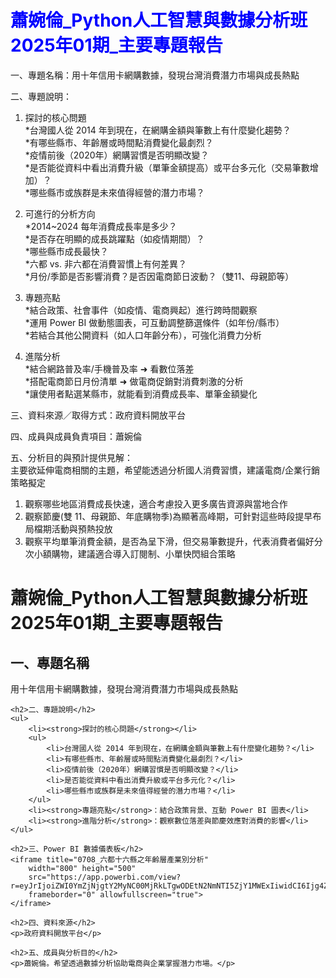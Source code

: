 <h1><span style="color:blue;">蕭婉倫_Python人工智慧與數據分析班2025年01期_主要專題報告</span></h1>

一、專題名稱：用十年信用卡網購數據，發現台灣消費潛力市場與成長熱點  

二、專題說明：  
1. 探討的核心問題  
   *台灣國人從 2014 年到現在，在網購金額與筆數上有什麼變化趨勢？  
   *有哪些縣市、年齡層或時間點消費變化最劇烈？  
   *疫情前後（2020年）網購習慣是否明顯改變？  
   *是否能從資料中看出消費升級（單筆金額提高）或平台多元化（交易筆數增加）？  
   *哪些縣市或族群是未來值得經營的潛力市場？  
  
2. 可進行的分析方向  
   *2014~2024 每年消費成長率是多少？  
   *是否存在明顯的成長跳躍點（如疫情期間）？  
   *哪些縣市成長最快？  
   *六都 vs. 非六都在消費習慣上有何差異？  
   *月份/季節是否影響消費？是否因電商節日波動？（雙11、母親節等）  
  
3. 專題亮點  
   *結合政策、社會事件（如疫情、電商興起）進行跨時間觀察  
   *運用 Power BI 做動態圖表，可互動調整篩選條件（如年份/縣市）  
   *若結合其他公開資料（如人口年齡分布），可強化消費力分析  
  
4. 進階分析  
   *結合網路普及率/手機普及率 ➜ 看數位落差  
   *搭配電商節日月份清單 ➜ 做電商促銷對消費刺激的分析  
   *讓使用者點選某縣市，就能看到消費成長率、單筆金額變化  
  
三、資料來源／取得方式：政府資料開放平台  

四、成員與成員負責項目：蕭婉倫  

五、分析目的與預計提供見解：  
主要欲延伸電商相關的主題，希望能透過分析國人消費習慣，建議電商/企業行銷策略擬定  

1. 觀察哪些地區消費成長快速，適合考慮投入更多廣告資源與當地合作
2. 觀察節慶(雙 11、母親節、年底購物季)為顯著高峰期，可針對這些時段提早布局檔期活動與預熱投放
3. 觀察平均單筆消費金額，是否為呈下滑，但交易筆數提升，代表消費者偏好分次小額購物，建議適合導入訂閱制、小單快閃組合策略

<!DOCTYPE html>
<html lang="zh-Hant">
<head>
    <meta charset="UTF-8">
    <title>蕭婉倫_信用卡消費數據分析</title>
</head>
<body>
    <h1>蕭婉倫_Python人工智慧與數據分析班2025年01期_主要專題報告</h1>
    <h2>一、專題名稱</h2>
    <p>用十年信用卡網購數據，發現台灣消費潛力市場與成長熱點</p>

    <h2>二、專題說明</h2>
    <ul>
        <li><strong>探討的核心問題</strong></li>
        <ul>
            <li>台灣國人從 2014 年到現在，在網購金額與筆數上有什麼變化趨勢？</li>
            <li>有哪些縣市、年齡層或時間點消費變化最劇烈？</li>
            <li>疫情前後（2020年）網購習慣是否明顯改變？</li>
            <li>是否能從資料中看出消費升級或平台多元化？</li>
            <li>哪些縣市或族群是未來值得經營的潛力市場？</li>
        </ul>
        <li><strong>專題亮點</strong>：結合政策背景、互動 Power BI 圖表</li>
        <li><strong>進階分析</strong>：觀察數位落差與節慶效應對消費的影響</li>
    </ul>

    <h2>三、Power BI 數據儀表板</h2>
    <iframe title="0708_六都十六縣之年齡層產業別分析"
        width="800" height="500"
        src="https://app.powerbi.com/view?r=eyJrIjoiZWI0YmZjNjgtY2MyNC00MjRkLTgwODEtN2NmNTI5ZjY1MWExIiwidCI6Ijg4ZWZjYTcxLTk0NGYtNDg5Yi1hYTA3LTA5ZTVlN2MwZDRjZCJ9"
        frameborder="0" allowfullscreen="true">
    </iframe>

    <h2>四、資料來源</h2>
    <p>政府資料開放平台</p>

    <h2>五、成員與分析目的</h2>
    <p>蕭婉倫。希望透過數據分析協助電商與企業掌握潛力市場。</p>
</body>
</html>
